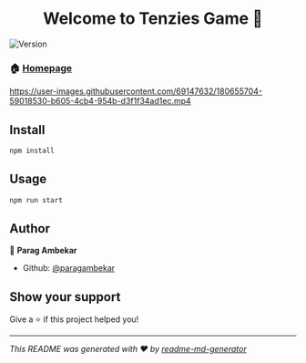 <h1 align="center">Welcome to Tenzies Game 👋</h1>
<p>
  <img alt="Version" src="https://img.shields.io/badge/version-0.1.0-blue.svg?cacheSeconds=2592000" />
</p>

### 🏠 [Homepage](http://paragambekar.github.io/tenzies)




https://user-images.githubusercontent.com/69147632/180655704-59018530-b605-4cb4-954b-d3f1f34ad1ec.mp4


## Install

```sh
npm install
```

## Usage

```sh
npm run start
```

## Author

👤 **Parag Ambekar**

* Github: [@paragambekar](https://github.com/paragambekar)

## Show your support

Give a ⭐️ if this project helped you!

***
_This README was generated with ❤️ by [readme-md-generator](https://github.com/kefranabg/readme-md-generator)_
